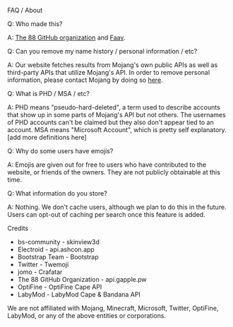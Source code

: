 FAQ / About

Q: Who made this?

A: [The 88 GitHub organization](https://github.com/88) and [Faav](https://github.com/withdrew).

Q: Can you remove my name history / personal information / etc?

A: Our website fetches results from Mojang's own public APIs as well as third-party APIs that utilize Mojang's API. In order to remove personal information, please contact Mojang by doing so [here](https://help.minecraft.net/hc/en-us/requests/new).

Q: What is PHD / MSA / etc?

A: PHD means "pseudo-hard-deleted", a term used to describe accounts that show up in some parts of Mojang's API but not others. The usernames of PHD accounts can't be claimed but they also don't appear tied to an account. MSA means "Microsoft Account", which is pretty self explanatory. [add more definitions here]

Q: Why do some users have emojis?

A: Emojis are given out for free to users who have contributed to the website, or friends of the owners. They are not publicly obtainable at this time.

Q: What information do you store?

A: Nothing. We don't cache users, although we plan to do this in the future. Users can opt-out of caching per search once this feature is added.

Credits
- bs-community - skinview3d
- Electroid - api.ashcon.app
- Bootstrap Team - Bootstrap
- Twitter - Twemoji
- jomo - Crafatar
- The 88 GitHub Organization - api.gapple.pw
- OptiFine - OptiFine Cape API
- LabyMod - LabyMod Cape & Bandana API

We are not affiliated with Mojang, Minecraft, Microsoft, Twitter, OptiFine, LabyMod, or any of the above entities or corporations.
